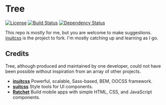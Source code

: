 # Tree

[![License](http://img.shields.io/badge/license-MIT-blue.svg?style=flat)](https://github.com/iliakolev/tree/blob/master/LICENSE.md)
[![Build Status](https://travis-ci.org/iliakolev/tree.svg?branch=master)](https://travis-ci.org/iliakolev/tree)
[![Dependency Status](https://gemnasium.com/iliakolev/tree.svg)](https://gemnasium.com/iliakolev/tree)

This repo is mostly for me, but you are welcome to make suggestions. [inuitcss](https://twitter.com/inuitcss) is the project to fork.
I'm mostly catching up and learning as I go.

## Credits

Tree, although produced and maintained by one developer, could not have
been possible without inspiration from an array of other projects.

* **[inuitcss](https://twitter.com/inuitcss)** Powerful, scalable, Sass-based, BEM, OOCSS framework.
* **[suitcss](http://suitcss.github.io/)** Style tools for UI components.
* **[Ratchet](https://github.com/twbs/ratchet)** Build mobile apps with simple HTML, CSS, and JavaScript components.
